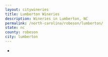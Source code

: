 ```yaml
---
layout: citywineries
title: Lumberton Wineries
description: Wineries in Lumberton, NC
permalink: /north-carolina/robeson/lumberton/
state: nc
county: robeson
city: lumberton
---
```

-

